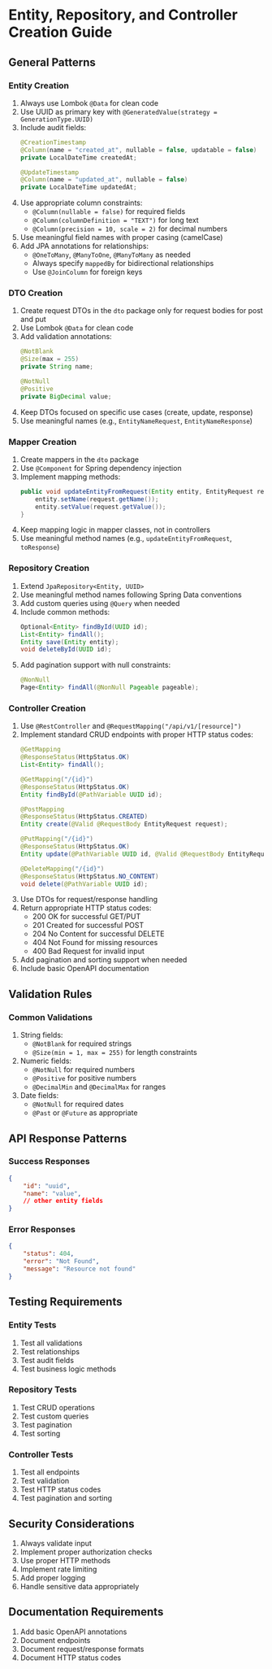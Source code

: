 # Entity, Repository, and Controller Creation Guide

## General Patterns

### Entity Creation
1. Always use Lombok `@Data` for clean code
2. Use UUID as primary key with `@GeneratedValue(strategy = GenerationType.UUID)`
3. Include audit fields:
   ```java
   @CreationTimestamp
   @Column(name = "created_at", nullable = false, updatable = false)
   private LocalDateTime createdAt;

   @UpdateTimestamp
   @Column(name = "updated_at", nullable = false)
   private LocalDateTime updatedAt;
   ```
4. Use appropriate column constraints:
   - `@Column(nullable = false)` for required fields
   - `@Column(columnDefinition = "TEXT")` for long text
   - `@Column(precision = 10, scale = 2)` for decimal numbers
5. Use meaningful field names with proper casing (camelCase)
6. Add JPA annotations for relationships:
   - `@OneToMany`, `@ManyToOne`, `@ManyToMany` as needed
   - Always specify `mappedBy` for bidirectional relationships
   - Use `@JoinColumn` for foreign keys

### DTO Creation
1. Create request DTOs in the `dto` package only for request bodies for post and put
2. Use Lombok `@Data` for clean code
3. Add validation annotations:
   ```java
   @NotBlank
   @Size(max = 255)
   private String name;

   @NotNull
   @Positive
   private BigDecimal value;
   ```
4. Keep DTOs focused on specific use cases (create, update, response)
5. Use meaningful names (e.g., `EntityNameRequest`, `EntityNameResponse`)

### Mapper Creation
1. Create mappers in the `dto` package
2. Use `@Component` for Spring dependency injection
3. Implement mapping methods:
   ```java
   public void updateEntityFromRequest(Entity entity, EntityRequest request) {
       entity.setName(request.getName());
       entity.setValue(request.getValue());
   }
   ```
4. Keep mapping logic in mapper classes, not in controllers
5. Use meaningful method names (e.g., `updateEntityFromRequest`, `toResponse`)

### Repository Creation
1. Extend `JpaRepository<Entity, UUID>`
2. Use meaningful method names following Spring Data conventions
3. Add custom queries using `@Query` when needed
4. Include common methods:
   ```java
   Optional<Entity> findById(UUID id);
   List<Entity> findAll();
   Entity save(Entity entity);
   void deleteById(UUID id);
   ```
5. Add pagination support with null constraints:
   ```java
   @NonNull
   Page<Entity> findAll(@NonNull Pageable pageable);
   ```

### Controller Creation
1. Use `@RestController` and `@RequestMapping("/api/v1/[resource]")`
2. Implement standard CRUD endpoints with proper HTTP status codes:
   ```java
   @GetMapping
   @ResponseStatus(HttpStatus.OK)
   List<Entity> findAll();

   @GetMapping("/{id}")
   @ResponseStatus(HttpStatus.OK)
   Entity findById(@PathVariable UUID id);

   @PostMapping
   @ResponseStatus(HttpStatus.CREATED)
   Entity create(@Valid @RequestBody EntityRequest request);

   @PutMapping("/{id}")
   @ResponseStatus(HttpStatus.OK)
   Entity update(@PathVariable UUID id, @Valid @RequestBody EntityRequest request);

   @DeleteMapping("/{id}")
   @ResponseStatus(HttpStatus.NO_CONTENT)
   void delete(@PathVariable UUID id);
   ```
3. Use DTOs for request/response handling
4. Return appropriate HTTP status codes:
   - 200 OK for successful GET/PUT
   - 201 Created for successful POST
   - 204 No Content for successful DELETE
   - 404 Not Found for missing resources
   - 400 Bad Request for invalid input
5. Add pagination and sorting support when needed
6. Include basic OpenAPI documentation

## Validation Rules

### Common Validations
1. String fields:
   - `@NotBlank` for required strings
   - `@Size(min = 1, max = 255)` for length constraints
2. Numeric fields:
   - `@NotNull` for required numbers
   - `@Positive` for positive numbers
   - `@DecimalMin` and `@DecimalMax` for ranges
3. Date fields:
   - `@NotNull` for required dates
   - `@Past` or `@Future` as appropriate

## API Response Patterns

### Success Responses
```json
{
    "id": "uuid",
    "name": "value",
    // other entity fields
}
```

### Error Responses
```json
{
    "status": 404,
    "error": "Not Found",
    "message": "Resource not found"
}
```

## Testing Requirements

### Entity Tests
1. Test all validations
2. Test relationships
3. Test audit fields
4. Test business logic methods

### Repository Tests
1. Test CRUD operations
2. Test custom queries
3. Test pagination
4. Test sorting

### Controller Tests
1. Test all endpoints
2. Test validation
3. Test HTTP status codes
4. Test pagination and sorting

## Security Considerations

1. Always validate input
2. Implement proper authorization checks
3. Use proper HTTP methods
4. Implement rate limiting
5. Add proper logging
6. Handle sensitive data appropriately

## Documentation Requirements

1. Add basic OpenAPI annotations
2. Document endpoints
3. Document request/response formats
4. Document HTTP status codes 